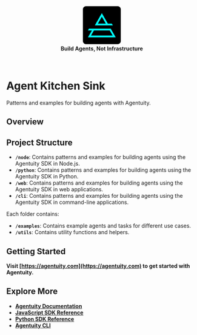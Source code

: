 <div align="center">
    <img src="https://raw.githubusercontent.com/agentuity/sdk-js/main/.github/Agentuity.png" alt="Agentuity" width="100"/> <br/>
    <strong>Build Agents, Not Infrastructure</strong> <br/>
<br />
</div>
<br />

# Agent Kitchen Sink

Patterns and examples for building agents with Agentuity.

## Overview

## Project Structure

- **`/node`**: Contains patterns and examples for building agents using the Agentuity SDK in Node.js.
- **`/python`**: Contains patterns and examples for building agents using the Agentuity SDK in Python.
- **`/web`**: Contains patterns and examples for building agents using the Agentuity SDK in web applications.
- **`/cli`**: Contains patterns and examples for building agents using the Agentuity SDK in command-line applications.

Each folder contains:

- **`/examples`**: Contains example agents and tasks for different use cases.
- **`/utils`**: Contains utility functions and helpers.

## Getting Started

**Visit [https://agentuity.com](https://agentuity.com) to get started with Agentuity.**

## Explore More

- **[Agentuity Documentation](https://agentuity.dev/Introduction)**
- **[JavaScript SDK Reference](https://agentuity.dev/SDKs/javascript)**
- **[Python SDK Reference](https://agentuity.dev/SDKs/python)**
- **[Agentuity CLI](https://agentuity.dev/CLI/installation)**
